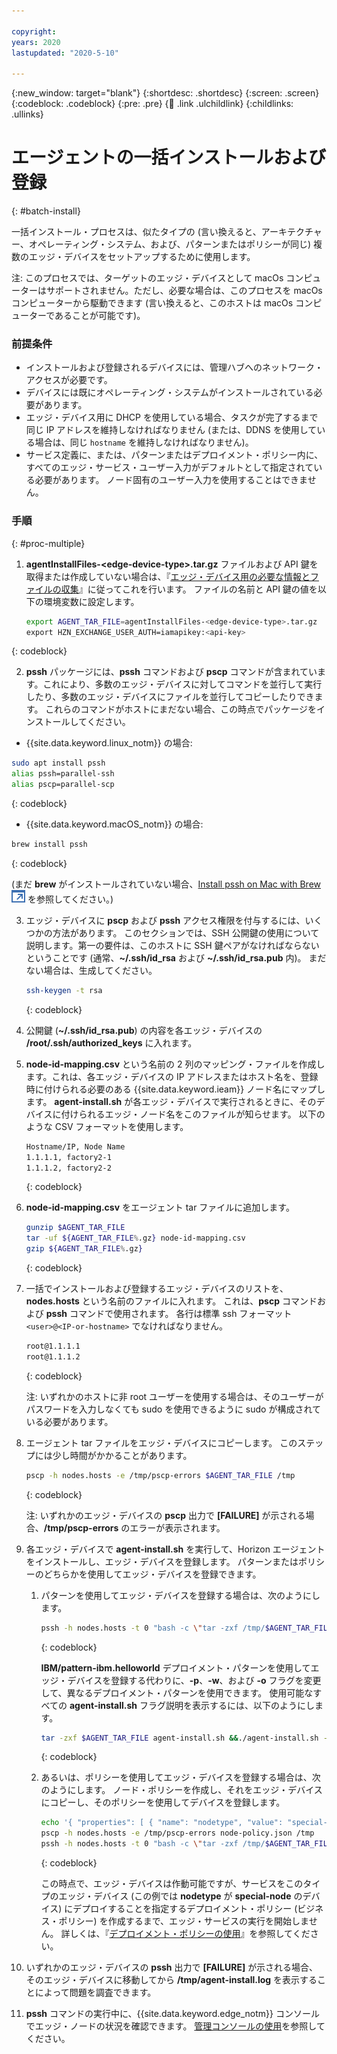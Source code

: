 ```yaml
---

copyright:
years: 2020
lastupdated: "2020-5-10"

---
```


{:new_window: target="blank"}
{:shortdesc: .shortdesc}
{:screen: .screen}
{:codeblock: .codeblock}
{:pre: .pre}
{:child: .link .ulchildlink}
{:childlinks: .ullinks}

# エージェントの一括インストールおよび登録
{: #batch-install}

一括インストール・プロセスは、似たタイプの (言い換えると、アーキテクチャー、オペレーティング・システム、および、パターンまたはポリシーが同じ) 複数のエッジ・デバイスをセットアップするために使用します。

注: このプロセスでは、ターゲットのエッジ・デバイスとして macOs コンピューターはサポートされません。ただし、必要な場合は、このプロセスを macOs コンピューターから駆動できます (言い換えると、このホストは macOs コンピューターであることが可能です)。

### 前提条件

* インストールおよび登録されるデバイスには、管理ハブへのネットワーク・アクセスが必要です。
* デバイスには既にオペレーティング・システムがインストールされている必要があります。
* エッジ・デバイス用に DHCP を使用している場合、タスクが完了するまで同じ IP アドレスを維持しなければなりません (または、DDNS を使用している場合は、同じ `hostname` を維持しなければなりません)。
* サービス定義に、または、パターンまたはデプロイメント・ポリシー内に、すべてのエッジ・サービス・ユーザー入力がデフォルトとして指定されている必要があります。 ノード固有のユーザー入力を使用することはできません。

### 手順
{: #proc-multiple}

1. **agentInstallFiles-&lt;edge-device-type&gt;.tar.gz** ファイルおよび API 鍵を取得または作成していない場合は、『[エッジ・デバイス用の必要な情報とファイルの収集](../../hub/gather_files.md#prereq_horizon)』に従ってこれを行います。 ファイルの名前と API 鍵の値を以下の環境変数に設定します。

   ```bash
   export AGENT_TAR_FILE=agentInstallFiles-<edge-device-type>.tar.gz
   export HZN_EXCHANGE_USER_AUTH=iamapikey:<api-key>
   ```
  {: codeblock}

2. **pssh** パッケージには、**pssh** コマンドおよび **pscp** コマンドが含まれています。これにより、多数のエッジ・デバイスに対してコマンドを並行して実行したり、多数のエッジ・デバイスにファイルを並行してコピーしたりできます。 これらのコマンドがホストにまだない場合、この時点でパッケージをインストールしてください。

  * {{site.data.keyword.linux_notm}} の場合:

   ```bash
   sudo apt install pssh
   alias pssh=parallel-ssh
   alias pscp=parallel-scp
   ```
   {: codeblock}

  * {{site.data.keyword.macOS_notm}} の場合:

   ```bash
   brew install pssh
   ```
   {: codeblock}

   (まだ **brew** がインストールされていない場合、[Install pssh on Mac with Brew ![新しいタブで開く](../../images/icons/launch-glyph.svg "新しいタブで開く")](https://brewinstall.org/Install-pssh-on-Mac-with-Brew/) を参照してください。)

3. エッジ・デバイスに **pscp** および **pssh** アクセス権限を付与するには、いくつかの方法があります。 このセクションでは、SSH 公開鍵の使用について説明します。第一の要件は、このホストに SSH 鍵ペアがなければならないということです (通常、**~/.ssh/id_rsa** および **~/.ssh/id_rsa.pub** 内)。 まだない場合は、生成してください。

   ```bash
   ssh-keygen -t rsa
   ```
   {: codeblock}

4. 公開鍵 (**~/.ssh/id_rsa.pub**) の内容を各エッジ・デバイスの **/root/.ssh/authorized_keys** に入れます。

5. **node-id-mapping.csv** という名前の 2 列のマッピング・ファイルを作成します。これは、各エッジ・デバイスの IP アドレスまたはホスト名を、登録時に付けられる必要のある {{site.data.keyword.ieam}} ノード名にマップします。 **agent-install.sh** が各エッジ・デバイスで実行されるときに、そのデバイスに付けられるエッジ・ノード名をこのファイルが知らせます。 以下のような CSV フォーマットを使用します。

   ```bash
   Hostname/IP, Node Name
   1.1.1.1, factory2-1
   1.1.1.2, factory2-2
   ```
   {: codeblock}

6. **node-id-mapping.csv** をエージェント tar ファイルに追加します。

   ```bash
   gunzip $AGENT_TAR_FILE
   tar -uf ${AGENT_TAR_FILE%.gz} node-id-mapping.csv
   gzip ${AGENT_TAR_FILE%.gz}
   ```
   {: codeblock}

7. 一括でインストールおよび登録するエッジ・デバイスのリストを、**nodes.hosts** という名前のファイルに入れます。 これは、**pscp** コマンドおよび **pssh** コマンドで使用されます。 各行は標準 ssh フォーマット `<user>@<IP-or-hostname>` でなければなりません。

   ```bash
   root@1.1.1.1
   root@1.1.1.2
   ```
   {: codeblock}

   注: いずれかのホストに非 root ユーザーを使用する場合は、そのユーザーがパスワードを入力しなくても sudo を使用できるように sudo が構成されている必要があります。

8. エージェント tar ファイルをエッジ・デバイスにコピーします。 このステップには少し時間がかかることがあります。

   ```bash
   pscp -h nodes.hosts -e /tmp/pscp-errors $AGENT_TAR_FILE /tmp
   ```
   {: codeblock}

   注: いずれかのエッジ・デバイスの **pscp** 出力で **[FAILURE]** が示される場合、**/tmp/pscp-errors** のエラーが表示されます。

9. 各エッジ・デバイスで **agent-install.sh** を実行して、Horizon エージェントをインストールし、エッジ・デバイスを登録します。 パターンまたはポリシーのどちらかを使用してエッジ・デバイスを登録できます。

   1. パターンを使用してエッジ・デバイスを登録する場合は、次のようにします。

      ```bash
      pssh -h nodes.hosts -t 0 "bash -c \"tar -zxf /tmp/$AGENT_TAR_FILE agent-install.sh && sudo -s ./agent-install.sh -i . -u $HZN_EXCHANGE_USER_AUTH -p IBM/pattern-ibm.helloworld -w ibm.helloworld -o IBM -z /tmp/$AGENT_TAR_FILE 2>&1 >/tmp/agent-install.log \" "
      ```
      {: codeblock}

      **IBM/pattern-ibm.helloworld** デプロイメント・パターンを使用してエッジ・デバイスを登録する代わりに、**-p**、**-w**、および **-o** フラグを変更して、異なるデプロイメント・パターンを使用できます。 使用可能なすべての **agent-install.sh** フラグ説明を表示するには、以下のようにします。

      ```bash
      tar -zxf $AGENT_TAR_FILE agent-install.sh &&./agent-install.sh -h
      ```
      {: codeblock}

   2. あるいは、ポリシーを使用してエッジ・デバイスを登録する場合は、次のようにします。 ノード・ポリシーを作成し、それをエッジ・デバイスにコピーし、そのポリシーを使用してデバイスを登録します。

      ```bash
      echo '{ "properties": [ { "name": "nodetype", "value": "special-node" } ] }' > node-policy.json
      pscp -h nodes.hosts -e /tmp/pscp-errors node-policy.json /tmp
      pssh -h nodes.hosts -t 0 "bash -c \"tar -zxf /tmp/$AGENT_TAR_FILE agent-install.sh && sudo -s ./agent-install.sh -i . -u $HZN_EXCHANGE_USER_AUTH -n /tmp/node-policy.json  -z /tmp/$AGENT_TAR_FILE 2>&1 >/tmp/agent-install.log \" "
      ```
      {: codeblock}

      この時点で、エッジ・デバイスは作動可能ですが、サービスをこのタイプのエッジ・デバイス (この例では **nodetype** が **special-node** のデバイス) にデプロイすることを指定するデプロイメント・ポリシー (ビジネス・ポリシー) を作成するまで、エッジ・サービスの実行を開始しません。 詳しくは、『[デプロイメント・ポリシーの使用](../using_edge_devices/detailed_policy.md)』を参照してください。

10. いずれかのエッジ・デバイスの **pssh** 出力で **[FAILURE]** が示される場合、そのエッジ・デバイスに移動してから **/tmp/agent-install.log** を表示することによって問題を調査できます。

11. **pssh** コマンドの実行中に、{{site.data.keyword.edge_notm}} コンソールでエッジ・ノードの状況を確認できます。 [管理コンソールの使用](../getting_started/accessing_ui.md)を参照してください。

